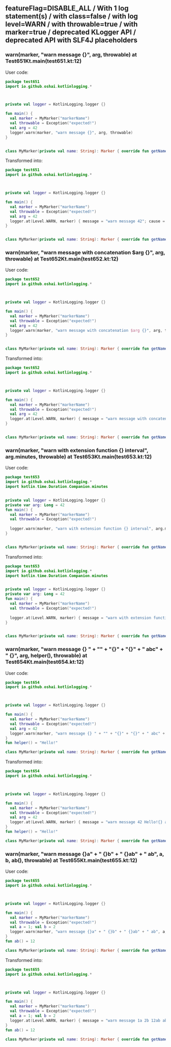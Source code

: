 ## featureFlag=DISABLE_ALL / With 1 log statement(s) / with class=false / with log level=WARN / with throwable=true / with marker=true / deprecated KLogger API / deprecated API with SLF4J placeholders



###  warn(marker, "warn message {}", arg, throwable) at Test651Kt.main(test651.kt:12)

User code:
```kotlin
package test651
import io.github.oshai.kotlinlogging.*



private val logger = KotlinLogging.logger {}

fun main() {
  val marker = MyMarker("markerName")
  val throwable = Exception("expected!")
  val arg = 42
  logger.warn(marker, "warn message {}", arg, throwable)
}


class MyMarker(private val name: String): Marker { override fun getName() = name }

```
  
Transformed into:
```kotlin
package test651
import io.github.oshai.kotlinlogging.*



private val logger = KotlinLogging.logger {}

fun main() {
  val marker = MyMarker("markerName")
  val throwable = Exception("expected!")
  val arg = 42
  logger.at(Level.WARN, marker) { message = "warn message 42"; cause = throwable; internalCompilerData = KLoggingEventBuilder.InternalCompilerData(messageTemplate = "warn message {}")
}


class MyMarker(private val name: String): Marker { override fun getName() = name }

```

###  warn(marker, "warn message with concatenation $arg {}", arg, throwable) at Test652Kt.main(test652.kt:12)

User code:
```kotlin
package test652
import io.github.oshai.kotlinlogging.*



private val logger = KotlinLogging.logger {}

fun main() {
  val marker = MyMarker("markerName")
  val throwable = Exception("expected!")
  val arg = 42
  logger.warn(marker, "warn message with concatenation $arg {}", arg, throwable)
}


class MyMarker(private val name: String): Marker { override fun getName() = name }

```
  
Transformed into:
```kotlin
package test652
import io.github.oshai.kotlinlogging.*



private val logger = KotlinLogging.logger {}

fun main() {
  val marker = MyMarker("markerName")
  val throwable = Exception("expected!")
  val arg = 42
  logger.at(Level.WARN, marker) { message = "warn message with concatenation 42 42"; cause = throwable; internalCompilerData = KLoggingEventBuilder.InternalCompilerData(messageTemplate = "warn message with concatenation 42 {}")
}


class MyMarker(private val name: String): Marker { override fun getName() = name }

```

###  warn(marker, "warn with extension function {} interval", arg.minutes, throwable) at Test653Kt.main(test653.kt:12)

User code:
```kotlin
package test653
import io.github.oshai.kotlinlogging.*
import kotlin.time.Duration.Companion.minutes


private val logger = KotlinLogging.logger {}
private var arg: Long = 42
fun main() {
  val marker = MyMarker("markerName")
  val throwable = Exception("expected!")
  
  logger.warn(marker, "warn with extension function {} interval", arg.minutes, throwable)
}


class MyMarker(private val name: String): Marker { override fun getName() = name }

```
  
Transformed into:
```kotlin
package test653
import io.github.oshai.kotlinlogging.*
import kotlin.time.Duration.Companion.minutes


private val logger = KotlinLogging.logger {}
private var arg: Long = 42
fun main() {
  val marker = MyMarker("markerName")
  val throwable = Exception("expected!")
  
  logger.at(Level.WARN, marker) { message = "warn with extension function 42m interval"; cause = throwable; internalCompilerData = KLoggingEventBuilder.InternalCompilerData(messageTemplate = "warn with extension function {} interval")
}


class MyMarker(private val name: String): Marker { override fun getName() = name }

```

###  warn(marker, "warn message {} " + "" + "{}" + "{}" + " abc" + " {}", arg, helper(), throwable) at Test654Kt.main(test654.kt:12)

User code:
```kotlin
package test654
import io.github.oshai.kotlinlogging.*



private val logger = KotlinLogging.logger {}

fun main() {
  val marker = MyMarker("markerName")
  val throwable = Exception("expected!")
  val arg = 42
  logger.warn(marker, "warn message {} " + "" + "{}" + "{}" + " abc" + " {}", arg, helper(), throwable)
}
fun helper() = "Hello!"

class MyMarker(private val name: String): Marker { override fun getName() = name }

```
  
Transformed into:
```kotlin
package test654
import io.github.oshai.kotlinlogging.*



private val logger = KotlinLogging.logger {}

fun main() {
  val marker = MyMarker("markerName")
  val throwable = Exception("expected!")
  val arg = 42
  logger.at(Level.WARN, marker) { message = "warn message 42 Hello!{} abc {}"; cause = throwable; internalCompilerData = KLoggingEventBuilder.InternalCompilerData(messageTemplate = "warn message {} {}{} abc {}")
}
fun helper() = "Hello!"

class MyMarker(private val name: String): Marker { override fun getName() = name }

```

###  warn(marker, "warn message {}a" + " {}b" + " {}ab" + " ab", a, b, ab(), throwable) at Test655Kt.main(test655.kt:12)

User code:
```kotlin
package test655
import io.github.oshai.kotlinlogging.*



private val logger = KotlinLogging.logger {}

fun main() {
  val marker = MyMarker("markerName")
  val throwable = Exception("expected!")
  val a = 1; val b = 2
  logger.warn(marker, "warn message {}a" + " {}b" + " {}ab" + " ab", a, b, ab(), throwable)
}
fun ab() = 12

class MyMarker(private val name: String): Marker { override fun getName() = name }

```
  
Transformed into:
```kotlin
package test655
import io.github.oshai.kotlinlogging.*



private val logger = KotlinLogging.logger {}

fun main() {
  val marker = MyMarker("markerName")
  val throwable = Exception("expected!")
  val a = 1; val b = 2
  logger.at(Level.WARN, marker) { message = "warn message 1a 2b 12ab ab"; cause = throwable; internalCompilerData = KLoggingEventBuilder.InternalCompilerData(messageTemplate = "warn message {}a {}b {}ab ab")
}
fun ab() = 12

class MyMarker(private val name: String): Marker { override fun getName() = name }

```
